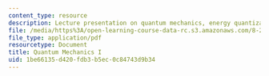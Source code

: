 ```yaml
---
content_type: resource
description: Lecture presentation on quantum mechanics, energy quantization, and wavefunctions.
file: /media/https%3A/open-learning-course-data-rc.s3.amazonaws.com/8-21-the-physics-of-energy-fall-2009/1be66135d420fdb3b5ec0c84743d9b34_MIT8_21s09_lec06.pdf
file_type: application/pdf
resourcetype: Document
title: Quantum Mechanics I
uid: 1be66135-d420-fdb3-b5ec-0c84743d9b34
---
```

